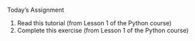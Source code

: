  Today’s Assignment
1. Read this tutorial (from Lesson 1 of the Python course)
2. Complete this exercise (from Lesson 1 of the Python course)